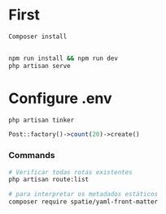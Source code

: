 # First

```bash
Composer install


npm run install && npm run dev
php artisan serve
```

# Configure .env

```php
php artisan tinker

Post::factory()->count(20)->create()
```

### Commands

```bash
# Verificar todas rotas existentes
php artisan route:list
```

```bash
# para interpretar os metadados estáticos
composer require spatie/yaml-front-matter
```

